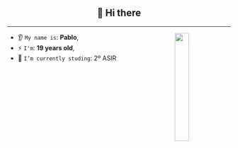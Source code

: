 <h2 align="center">👋 Hi there</h2>

<hr/>

<img align='right' src='https://octodex.github.com/images/spidertocat.png' width='25%'>  

* 👂 `My name is`: **Pablo**,
* ⚡ `I'm`: **19 years old**,
* 🔭 `I’m currently studing`: 2º ASIR

